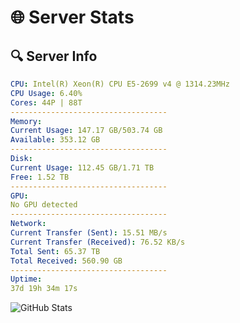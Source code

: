 # 🌐 Server Stats
## 🔍 Server Info
```yaml
CPU: Intel(R) Xeon(R) CPU E5-2699 v4 @ 1314.23MHz
CPU Usage: 6.40%
Cores: 44P | 88T
-----------------------------------
Memory:
Current Usage: 147.17 GB/503.74 GB
Available: 353.12 GB
-----------------------------------
Disk:
Current Usage: 112.45 GB/1.71 TB
Free: 1.52 TB
-----------------------------------
GPU:
No GPU detected
-----------------------------------
Network:
Current Transfer (Sent): 15.51 MB/s
Current Transfer (Received): 76.52 KB/s
Total Sent: 65.37 TB
Total Received: 560.90 GB
-----------------------------------
Uptime:
37d 19h 34m 17s
```
![GitHub Stats](https://img.shields.io/badge/Updated-2025-04-14_16:57:06-blue)